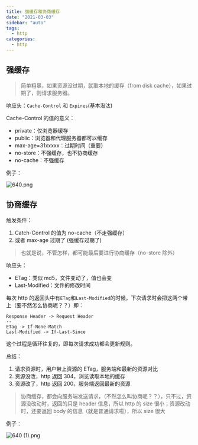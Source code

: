 ```yaml
---
title: 强缓存和协商缓存
date: "2021-03-03"
sidebar: "auto"
tags:
  - http
categories:
  - http
---
```


## 强缓存

> 简单粗暴，如果资源没过期，就取本地的缓存（from disk cache），如果过期了，则请求服务器。

响应头：`Cache-Control` 和 `Expires`(基本淘汰)

Cache-Control 的值的意义：

- private：仅浏览器缓存
- public：浏览器和代理服务器都可以缓存
- max-age=31xxxxx：过期时间（重要）
- no-store：不强缓存，也不协商缓存
- no-cache：不强缓存

例子：

![640.png](http://ww1.sinaimg.cn/large/0067W4logy1go6yffxyd2j30h806gmy0.jpg)

## 协商缓存

触发条件：

1. Catch-Control 的值为 no-cache（不走强缓存）
2. 或者 max-age 过期了 (强缓存过期了)

> 也就是说，不管怎样，都可能最后要进行协商缓存（no-store 除外）

响应头：

- ETag：类似 md5，文件变动了，值也会变
- Last-Modified：文件的修改时间

每次 http 的返回头中有`ETag`和`Last-Modified`的时候，下次请求时会把这两个带上（要不然怎么协商呢？？）即：

```
Response Header -> Request Header
--
ETag -> If-None-Match
Last-Modified -> If-Last-Since
```

这个过程是循环往复的，即每次请求成功都会更新规则。

总结：

1. 请求资源时，用户带上资源的 ETag，服务端和最新的资源对比
2. 资源没改，http 返回 304，浏览读取本地的缓存
3. 资源改了，http 返回 200，服务端返回最新的资源

> 协商缓存，都会向服务端发送请求，（不然怎么叫协商呢？？），只不过，资源没改动时，返回的只是 header 信息，所以 http 的 size 很小；资源改动时，还要返回 body 的信息（就是普通请求啦），所以 size 很大

例子：

![640 (1).png](http://ww1.sinaimg.cn/large/0067W4logy1go6yg5sa6kj30i1035jrn.jpg)
